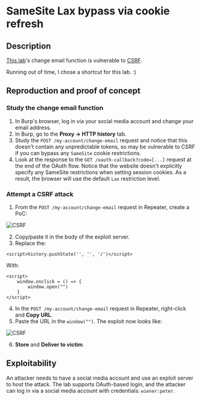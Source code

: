 # SameSite Lax bypass via cookie refresh

## Description

[This lab](https://portswigger.net/web-security/csrf/bypassing-samesite-restrictions/lab-samesite-strict-bypass-via-cookie-refresh)'s change email function is vulnerable to [CSRF](https://portswigger.net/web-security/csrf). 

Running out of time, I chose a shortcut for this lab. :)

## Reproduction and proof of concept

### Study the change email function

1. In Burp's browser, log in via your social media account and change your email address.
2. In Burp, go to the **Proxy -> HTTP history** tab.
3. Study the `POST /my-account/change-email` request and notice that this doesn't contain any unpredictable tokens, so may be vulnerable to CSRF if you can bypass any `SameSite` cookie restrictions.
4. Look at the response to the `GET /oauth-callback?code=[...]` request at the end of the OAuth flow. Notice that the website doesn't explicitly specify any SameSite restrictions when setting session cookies. As a result, the browser will use the default `Lax` restriction level.

### Attempt a CSRF attack

1. From the `POST /my-account/change-email` request in Repeater, create a PoC: 

![CSRF](/_static/images/csrf11.png) 

2. Copy/paste it in the body of the exploit server.
3. Replace the:

```text
<script>history.pushState('', '', '/')</script>
```

With:

```text
<script>
	window.onclick = () => {
		window.open("")
	}
</script>
```

4. In the `POST /my-account/change-email` request in Repeater, right-click and **Copy URL**.
5. Paste the URL in the `window("")`. The exploit now looks like:

![CSRF](/_static/images/csrf12.png) 

6. **Store** and **Deliver to victim**.

## Exploitability

An attacker needs to have a social media account and use an exploit server to host the attack. The lab supports OAuth-based login, and the attacker can log in via a social media account with credentials: `wiener:peter`.
